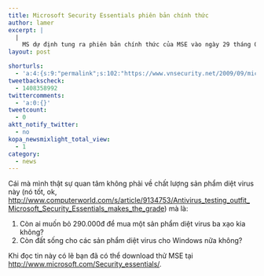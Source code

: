```yaml
---
title: Microsoft Security Essentials phiên bản chính thức
author: lamer
excerpt: |
  |
    MS dự định tung ra phiên bản chính thức của MSE vào ngày 29 tháng 09. Đây là chương trình diệt virus nhỏ gọn, nhưng mạnh mẽ, và đã được kiểm chứng độc lập.
layout: post

shorturls:
  - 'a:4:{s:9:"permalink";s:102:"https://www.vnsecurity.net/2009/09/microsoft-security-essentials-phien-b%e1%ba%a3n-chinh-th%e1%bb%a9c/";s:7:"tinyurl";s:26:"http://tinyurl.com/yekzynu";s:4:"isgd";s:18:"http://is.gd/aOt9g";s:5:"bitly";s:20:"http://bit.ly/bMCniR";}'
tweetbackscheck:
  - 1408358992
twittercomments:
  - 'a:0:{}'
tweetcount:
  - 0
aktt_notify_twitter:
  - no
kopa_newsmixlight_total_view:
  - 1
category:
  - news
---
```

Cái mà mình thật sự quan tâm không phải về chất lượng sản phẩm diệt virus này (nó tốt, ok, <a class="reference" href="http://www.computerworld.com/s/article/9134753/Antivirus_testing_outfit_Microsoft_Security_Essentials_makes_the_grade">http://www.computerworld.com/s/article/9134753/Antivirus_testing_outfit_Microsoft_Security_Essentials_makes_the_grade</a>) mà là:

<ol class="arabic simple">
  <li>
    Còn ai muốn bỏ 290.000đ để mua một sản phẩm diệt virus ba xạo kia không?
  </li>
  <li>
    Còn đất sống cho các sản phẩm diệt virus cho Windows nữa không?
  </li>
</ol>

Khi đọc tin này có lẽ bạn đã có thể download thử MSE tại <a class="reference" href="http://www.microsoft.com/Security_essentials/">http://www.microsoft.com/Security_essentials/</a>.